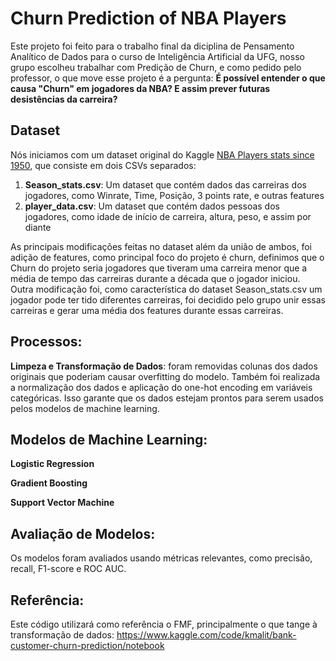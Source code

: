 # Churn Prediction of NBA Players
Este projeto foi feito para o trabalho final da diciplina de Pensamento Analítico de Dados para o curso de Inteligência Artificial da UFG, nosso grupo escolheu trabalhar com Predição de Churn, e como pedido pelo professor, o que move esse projeto é a pergunta: 
**É possível entender o que causa "Churn" em jogadores da NBA? E assim prever futuras desistências da carreira?**

## Dataset
Nós iniciamos com um dataset original do Kaggle [NBA Players stats since 1950](https://www.kaggle.com/datasets/drgilermo/nba-players-stats?select=Seasons_Stats.csv), que consiste em dois CSVs separados:
1. **Season_stats.csv**: Um dataset que contém dados das carreiras dos jogadores, como Winrate, Time, Posição, 3 points rate, e outras features
2. **player_data.csv**: Um dataset que contém dados pessoas dos jogadores, como idade de início de carreira, altura, peso, e assim por diante

As principais modificações feitas no dataset além da união de ambos, foi adição de features, como principal foco do projeto é churn, definimos que o Churn do projeto seria jogadores que tiveram uma carreira menor que a média de tempo das carreiras durante a década que o jogador iniciou. Outra modificação foi, como característica do dataset Season_stats.csv um jogador pode ter tido diferentes carreiras, foi decidido pelo grupo unir essas carreiras e gerar uma média dos features durante essas carreiras.

## Processos:
**Limpeza e Transformação de Dados**: foram removidas colunas dos dados originais que poderiam causar overfitting do modelo. Também foi realizada a normalização dos dados e aplicação do one-hot encoding em variáveis categóricas. Isso garante que os dados estejam prontos para serem usados pelos modelos de machine learning.

## Modelos de Machine Learning:

**Logistic Regression**

**Gradient Boosting**

**Support Vector Machine**

## Avaliação de Modelos: 
Os modelos foram avaliados usando métricas relevantes, como precisão, recall, F1-score e ROC AUC. 

## Referência:
Este código utilizará como referência o FMF, principalmente o que tange à transformação de dados: https://www.kaggle.com/code/kmalit/bank-customer-churn-prediction/notebook
